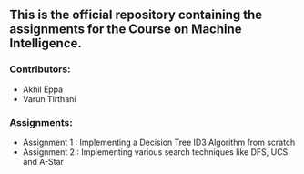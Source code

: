 ## This is the official repository containing the assignments for the Course on Machine Intelligence.

### Contributors:
* Akhil Eppa
* Varun Tirthani

### Assignments:
* Assignment 1 : Implementing a Decision Tree ID3 Algorithm from scratch
* Assignment 2 : Implementing various search techniques like DFS, UCS and A-Star
